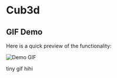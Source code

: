 # Cub3d

## GIF Demo

Here is a quick preview of the functionality:

![Demo GIF](gif.gif)

tiny gif hihi
